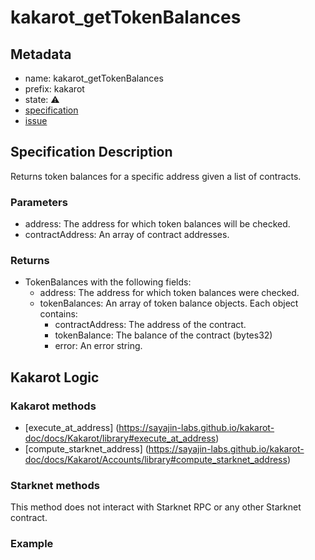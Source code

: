# kakarot_getTokenBalances

## Metadata

- name: kakarot_getTokenBalances
- prefix: kakarot
- state: ⚠️
- [specification](https://github.com/alchemyplatform/alchemy-web3#web3alchemygettokenbalancesaddress-contractaddresses)
- [issue](https://github.com/sayajin-labs/kakarot-rpc/issues/46)

## Specification Description

Returns token balances for a specific address given a list of contracts.

### Parameters

- address: The address for which token balances will be checked.
- contractAddress: An array of contract addresses.

### Returns

- TokenBalances with the following fields: 
  - address: The address for which token balances were checked.
  - tokenBalances: An array of token balance objects. Each object contains:
    - contractAddress: The address of the contract.
    - tokenBalance: The balance of the contract (bytes32)
    - error: An error string.

## Kakarot Logic

### Kakarot methods

- [execute_at_address] (https://sayajin-labs.github.io/kakarot-doc/docs/Kakarot/library#execute_at_address)
- [compute_starknet_address] (https://sayajin-labs.github.io/kakarot-doc/docs/Kakarot/Accounts/library#compute_starknet_address)

### Starknet methods

This method does not interact with Starknet RPC or any other Starknet contract.


### Example

